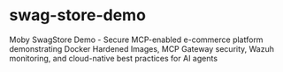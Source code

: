 # swag-store-demo
Moby SwagStore Demo - Secure MCP-enabled e-commerce platform demonstrating Docker Hardened Images, MCP Gateway security, Wazuh monitoring, and cloud-native best practices for AI agents

